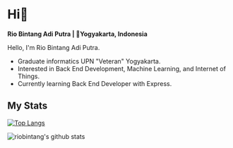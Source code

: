 # Hi👋

**Rio Bintang Adi Putra | 📍Yogyakarta, Indonesia**

Hello, I'm Rio Bintang Adi Putra. 
- Graduate informatics UPN "Veteran" Yogyakarta.
- Interested in Back End Development, Machine Learning, and Internet of Things.
- Currently learning Back End Developer with Express.



## My Stats
[![Top Langs](https://github-readme-stats-sigma-five.vercel.app/api/top-langs/?username=riobintang&theme=dark&compact=true&layout=compact&exclude_repo=github-readme-stats,riobintang.github.io)](https://github.com/riobintang/github-readme-stats) 

![riobintang's github stats](https://github-readme-stats-sigma-five.vercel.app/api?username=riobintang&show_icons=true&theme=dark)

<!---
riobintang/riobintang is a ✨ special ✨ repository because its `README.md` (this file) appears on your GitHub profile.
You can click the Preview link to take a look at your changes.
--->
